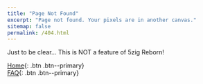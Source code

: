 ```yaml
---
title: "Page Not Found"
excerpt: "Page not found. Your pixels are in another canvas."
sitemap: false
permalink: /404.html
---
```


Just to be clear... This is NOT a feature of 5zig Reborn!

[<i class="fas fa-home"></i> Home](/){: .btn .btn--primary}  
[<i class="far fa-question-circle"></i> FAQ](/faq){: .btn .btn--primary}
